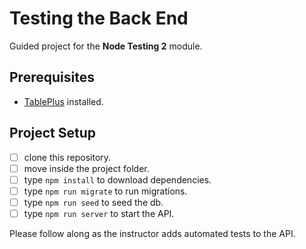 # Testing the Back End

Guided project for the **Node Testing 2** module.

## Prerequisites

- [TablePlus](https://tableplus.com) installed.

## Project Setup

- [ ] clone this repository.
- [ ] move inside the project folder.
- [ ] type `npm install` to download dependencies.
- [ ] type `npm run migrate` to run migrations.
- [ ] type `npm run seed` to seed the db.
- [ ] type `npm run server` to start the API.

Please follow along as the instructor adds automated tests to the API.
